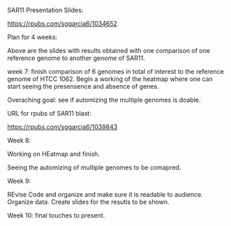 SAR11 Presentation Slides:

https://rpubs.com/sggarcia6/1034652

Plan for 4 weeks:

Above are the slides with results obtained with one comparison of one reference genome to another genome of SAR11.

week 7:
finish comparison of 6 genomes in total of interest to the reference genome of HTCC 1062.
Begin a working of the heatmap where one can start seeing the presensence and absence of genes.

Overaching goal: see if automizing the multiple genomes is doable.

URL for rpubs of SAR11 blast:

https://rpubs.com/sggarcia6/1039843


Week 8:

Working on HEatmap and finish.

Seeing the automizing of multiple genomes to be comapred.

Week 9:

REvise Code and organize and make sure it is readable to audience. Organize data. 
Create slides for the resutls to be shown.

Week 10:
final touches to present. 